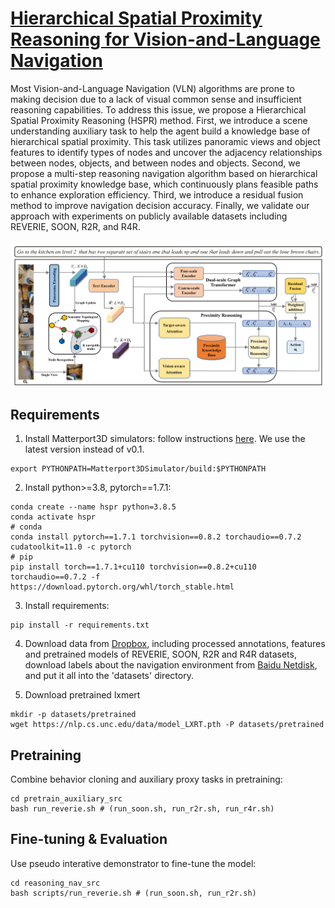 # [Hierarchical Spatial Proximity Reasoning for Vision-and-Language Navigation](https://arxiv.org/abs/2403.11541)

Most Vision-and-Language Navigation (VLN) algorithms are prone to making decision due to a lack of visual common sense and insufficient reasoning capabilities. To address this issue, we propose a Hierarchical Spatial Proximity Reasoning (HSPR) method. First, we introduce a scene understanding auxiliary task to help the agent build a knowledge base of hierarchical spatial proximity. This task utilizes panoramic views and object features to identify types of nodes and uncover the adjacency relationships between nodes, objects, and between nodes and objects. Second, we propose a multi-step reasoning navigation algorithm based on hierarchical spatial proximity knowledge base, which continuously plans feasible paths to enhance exploration efficiency. Third, we introduce a residual fusion method to improve navigation decision accuracy. Finally, we validate our approach with experiments on publicly available datasets including REVERIE, SOON, R2R, and R4R.

![framework](file/figure2.png)

## Requirements

1. Install Matterport3D simulators: follow instructions [here](https://github.com/peteanderson80/Matterport3DSimulator).
   We use the latest version instead of v0.1.

```
export PYTHONPATH=Matterport3DSimulator/build:$PYTHONPATH
```

2. Install python>=3.8, pytorch==1.7.1:

```setup
conda create --name hspr python=3.8.5
conda activate hspr
# conda
conda install pytorch==1.7.1 torchvision==0.8.2 torchaudio==0.7.2 cudatoolkit=11.0 -c pytorch
# pip
pip install torch==1.7.1+cu110 torchvision==0.8.2+cu110 torchaudio==0.7.2 -f https://download.pytorch.org/whl/torch_stable.html
```

3. Install requirements:

```setup
pip install -r requirements.txt
```

4. Download data from [Dropbox](https://www.dropbox.com/sh/u3lhng7t2gq36td/AABAIdFnJxhhCg2ItpAhMtUBa?dl=0), including
   processed annotations, features and pretrained models of REVERIE, SOON, R2R and R4R datasets, download labels about
   the navigation environment from [Baidu Netdisk](https://pan.baidu.com/s/1MbS43QQkqtDBPWZ-hr5Uqg?pwd=23r7), and put it
   all into the 'datasets' directory.

5. Download pretrained lxmert

```
mkdir -p datasets/pretrained 
wget https://nlp.cs.unc.edu/data/model_LXRT.pth -P datasets/pretrained
```

## Pretraining

Combine behavior cloning and auxiliary proxy tasks in pretraining:

```pretrain
cd pretrain_auxiliary_src
bash run_reverie.sh # (run_soon.sh, run_r2r.sh, run_r4r.sh)
```

## Fine-tuning & Evaluation

Use pseudo interative demonstrator to fine-tune the model:

```finetune
cd reasoning_nav_src
bash scripts/run_reverie.sh # (run_soon.sh, run_r2r.sh)
```

